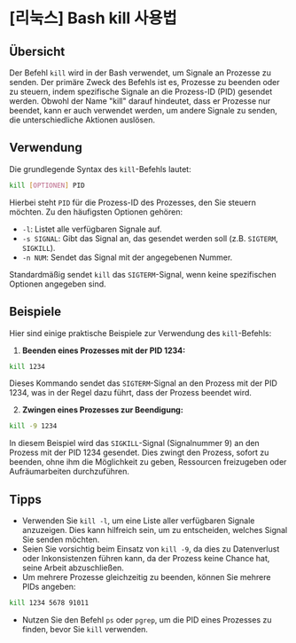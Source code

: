 # [리눅스] Bash kill 사용법

## Übersicht
Der Befehl `kill` wird in der Bash verwendet, um Signale an Prozesse zu senden. Der primäre Zweck des Befehls ist es, Prozesse zu beenden oder zu steuern, indem spezifische Signale an die Prozess-ID (PID) gesendet werden. Obwohl der Name "kill" darauf hindeutet, dass er Prozesse nur beendet, kann er auch verwendet werden, um andere Signale zu senden, die unterschiedliche Aktionen auslösen.

## Verwendung
Die grundlegende Syntax des `kill`-Befehls lautet:

```bash
kill [OPTIONEN] PID
```

Hierbei steht `PID` für die Prozess-ID des Prozesses, den Sie steuern möchten. Zu den häufigsten Optionen gehören:

- `-l`: Listet alle verfügbaren Signale auf.
- `-s SIGNAL`: Gibt das Signal an, das gesendet werden soll (z.B. `SIGTERM`, `SIGKILL`).
- `-n NUM`: Sendet das Signal mit der angegebenen Nummer.

Standardmäßig sendet `kill` das `SIGTERM`-Signal, wenn keine spezifischen Optionen angegeben sind.

## Beispiele
Hier sind einige praktische Beispiele zur Verwendung des `kill`-Befehls:

1. **Beenden eines Prozesses mit der PID 1234:**

```bash
kill 1234
```

Dieses Kommando sendet das `SIGTERM`-Signal an den Prozess mit der PID 1234, was in der Regel dazu führt, dass der Prozess beendet wird.

2. **Zwingen eines Prozesses zur Beendigung:**

```bash
kill -9 1234
```

In diesem Beispiel wird das `SIGKILL`-Signal (Signalnummer 9) an den Prozess mit der PID 1234 gesendet. Dies zwingt den Prozess, sofort zu beenden, ohne ihm die Möglichkeit zu geben, Ressourcen freizugeben oder Aufräumarbeiten durchzuführen.

## Tipps
- Verwenden Sie `kill -l`, um eine Liste aller verfügbaren Signale anzuzeigen. Dies kann hilfreich sein, um zu entscheiden, welches Signal Sie senden möchten.
- Seien Sie vorsichtig beim Einsatz von `kill -9`, da dies zu Datenverlust oder Inkonsistenzen führen kann, da der Prozess keine Chance hat, seine Arbeit abzuschließen.
- Um mehrere Prozesse gleichzeitig zu beenden, können Sie mehrere PIDs angeben:

```bash
kill 1234 5678 91011
```

- Nutzen Sie den Befehl `ps` oder `pgrep`, um die PID eines Prozesses zu finden, bevor Sie `kill` verwenden.